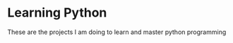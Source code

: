 <h1>Learning Python</h1>
<p>These are the projects I am doing to learn and master python programming</p>

